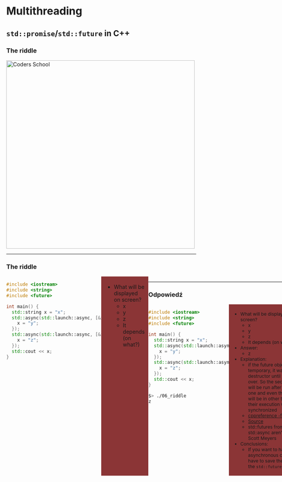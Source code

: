 <!-- .slide: data-background="#111111" -->

# Multithreading

## `std::promise`/`std::future` in C++

### The riddle

<a href="https://coders.school">
    <img width="500" data-src="../coders_school_logo.png" alt="Coders School" class="plain">
</a>

___

### The riddle

<div style="display: flex;">

<div style="width: 50%;">

```c++
#include <iostream>
#include <string>
#include <future>

int main() {
  std::string x = "x";
  std::async(std::launch::async, [&x](){
    x = "y";
  });
  std::async(std::launch::async, [&x](){
    x = "z";
  });
  std::cout << x;
}
```
<!-- .element: class="fragment fade-in" -->
</div>

<div style="width: 50%; background-color: #8B3536; padding: 5px 10px;">

* <!-- .element: class="fragment fade-in" --> What will be displayed on screen?
  * <!-- .element: class="fragment fade-in" --> x
  * <!-- .element: class="fragment fade-in" --> y
  * <!-- .element: class="fragment fade-in" --> z
  * <!-- .element: class="fragment fade-in" --> It depends (on what?)

</div> <!-- .element: class="fragment fade-in" -->

<div>

___

### Odpowiedź

<div style="display: flex;">

<div style="width: 50%;">

```c++
#include <iostream>
#include <string>
#include <future>

int main() {
  std::string x = "x";
  std::async(std::launch::async, [&x](){
    x = "y";
  });
  std::async(std::launch::async, [&x](){
    x = "z";
  });
  std::cout << x;
}
```
<!-- .element: class="fragment fade-in" -->
```bash
$> ./06_riddle
z
```
<!-- .element: class="fragment fade-in" -->
</div>

<div style="width: 50%; background-color: #8B3536; padding: 5px 10px; font-size: .86em;">

* <!-- .element: class="fragment fade-in" --> What will be displayed on screen?
  * <!-- .element: class="fragment fade-in" --> x
  * <!-- .element: class="fragment fade-in" --> y
  * <!-- .element: class="fragment fade-in" --> z
  * <!-- .element: class="fragment fade-in" --> It depends (on what?)
* <!-- .element: class="fragment fade-in" --> Answer:
  * <!-- .element: class="fragment fade-in" --> z
* <!-- .element: class="fragment fade-in" --> Explanation:
  * <!-- .element: class="fragment fade-in" --> if the future object is temporary, it waits in the destructor until the task is over. So the second task will be run after the first one and even though they will be in other threads, their execution will be synchronized
  * <!-- .element: class="fragment fade-in" --> <a href="https://en.cppreference.com/w/cpp/thread/future/-future">cppreference -future</a>
  * <!-- .element: class="fragment fade-in" --> <a href="http://cppquiz.org/quiz/question/48">Source</a>
  * <!-- .element: class="fragment fade-in" --> std::futures from std::async aren't special! - Scott Meyers
* <!-- .element: class="fragment fade-in" --> Conclusions:
  * <!-- .element: class="fragment fade-in" --> If you want to have asynchronous calls, you have to save the result in the <code>std::future</code> variable

</div> <!-- .element: class="fragment fade-in" -->

<div>
